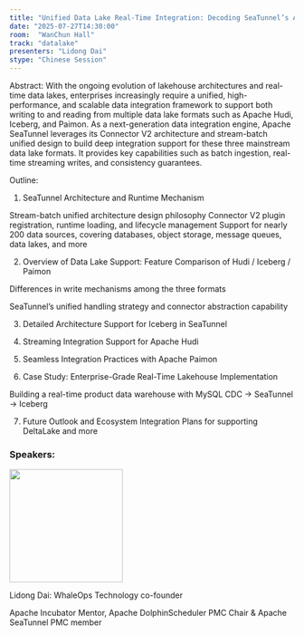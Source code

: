 ```yaml
---
title: "Unified Data Lake Real-Time Integration: Decoding SeaTunnel’s Architectural Support for Hudi / Icebe"
date: "2025-07-27T14:30:00"
room:  "WanChun Hall"
track: "datalake"
presenters: "Lidong Dai"
stype: "Chinese Session"
---
```


Abstract:
With the ongoing evolution of lakehouse architectures and real-time data lakes, enterprises increasingly require a unified, high-performance, and scalable data integration framework to support both writing to and reading from multiple data lake formats such as Apache Hudi, Iceberg, and Paimon.
As a next-generation data integration engine, Apache SeaTunnel leverages its Connector V2 architecture and stream-batch unified design to build deep integration support for these three mainstream data lake formats. It provides key capabilities such as batch ingestion, real-time streaming writes, and consistency guarantees.

Outline:
1. SeaTunnel Architecture and Runtime Mechanism

Stream-batch unified architecture design philosophy
Connector V2 plugin registration, runtime loading, and lifecycle management
Support for nearly 200 data sources, covering databases, object storage, message queues, data lakes, and more

2. Overview of Data Lake Support: Feature Comparison of Hudi / Iceberg / Paimon

Differences in write mechanisms among the three formats

SeaTunnel’s unified handling strategy and connector abstraction capability

3. Detailed Architecture Support for Iceberg in SeaTunnel

4. Streaming Integration Support for Apache Hudi

5. Seamless Integration Practices with Apache Paimon

6. Case Study: Enterprise-Grade Real-Time Lakehouse Implementation

Building a real-time product data warehouse with MySQL CDC → SeaTunnel → Iceberg

7. Future Outlook and Ecosystem Integration
Plans for supporting DeltaLake and more

### Speakers:


<img src="https://sessionize.com/image/a63f-400o400o1-TAZzBju9ZdRb4umYVxMo2D.png" width="200" /><br/>

Lidong Dai: WhaleOps Technology co-founder

Apache Incubator Mentor, Apache DolphinScheduler PMC Chair & Apache SeaTunnel PMC member